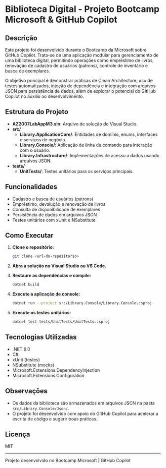 # Biblioteca Digital - Projeto Bootcamp Microsoft & GitHub Copilot

## Descrição

Este projeto foi desenvolvido durante o Bootcamp da Microsoft sobre GitHub Copilot. Trata-se de uma aplicação modular para gerenciamento de uma biblioteca digital, permitindo operações como empréstimo de livros, renovação de cadastro de usuários (patrons), controle de inventário e busca de exemplares.

O objetivo principal é demonstrar práticas de Clean Architecture, uso de testes automatizados, injeção de dependência e integração com arquivos JSON para persistência de dados, além de explorar o potencial do GitHub Copilot no auxílio ao desenvolvimento.

## Estrutura do Projeto

- **AZ2007LabAppM3.sln**: Arquivo de solução do Visual Studio.
- **src/**
  - **Library.ApplicationCore/**: Entidades de domínio, enums, interfaces e serviços de negócio.
  - **Library.Console/**: Aplicação de linha de comando para interação com o usuário.
  - **Library.Infrastructure/**: Implementações de acesso a dados usando arquivos JSON.
- **tests/**
  - **UnitTests/**: Testes unitários para os serviços principais.

## Funcionalidades

- Cadastro e busca de usuários (patrons)
- Empréstimo, devolução e renovação de livros
- Consulta de disponibilidade de exemplares
- Persistência de dados em arquivos JSON
- Testes unitários com xUnit e NSubstitute

## Como Executar

1. **Clone o repositório:**
   ```sh
   git clone <url-do-repositorio>
   ```

2. **Abra a solução no Visual Studio ou VS Code.**

3. **Restaure as dependências e compile:**
   ```sh
   dotnet build
   ```

4. **Execute a aplicação de console:**
   ```sh
   dotnet run --project src/Library.Console/Library.Console.csproj
   ```

5. **Execute os testes unitários:**
   ```sh
   dotnet test tests/UnitTests/UnitTests.csproj
   ```

## Tecnologias Utilizadas

- .NET 9.0
- C#
- xUnit (testes)
- NSubstitute (mocks)
- Microsoft.Extensions.DependencyInjection
- Microsoft.Extensions.Configuration

## Observações

- Os dados da biblioteca são armazenados em arquivos JSON na pasta `src/Library.Console/Json/`.
- O projeto foi desenvolvido com apoio do GitHub Copilot para acelerar a escrita de código e sugerir boas práticas.

## Licença

MIT

---

Projeto desenvolvido no Bootcamp Microsoft | GitHub Copilot
